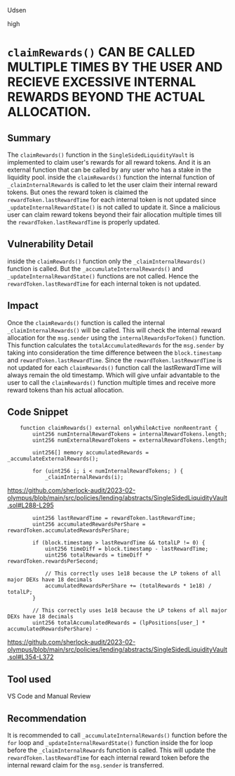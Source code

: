 Udsen

high

# `claimRewards()` CAN BE CALLED MULTIPLE TIMES BY THE USER AND RECIEVE EXCESSIVE INTERNAL REWARDS BEYOND THE ACTUAL ALLOCATION.

## Summary

The `claimRewards()` function in the `SingleSidedLiquidityVault` is implemented to claim user's rewards for all reward tokens. And it is an external function that can be called by any user who has a stake in the liquidity pool. inside the `claimRewards()` function the internal function of `_claimInternalRewards` is called to let the user claim their internal reward tokens. But ones the reward token is claimed the `rewardToken.lastRewardTime` for each internal token is not updated since `_updateInternalRewardState()` is not called to update it. Since a malicious user can claim reward tokens beyond their fair allocation multiple times till the `rewardToken.lastRewardTime` is properly updated.

## Vulnerability Detail

inside the `claimRewards()` function only the `_claimInternalRewards()` function is called. But the `_accumulateInternalRewards()` and  `_updateInternalRewardState()` functions are not called.  Hence the `rewardToken.lastRewardTime` for each internal token is not updated. 

## Impact

Once the `claimRewards()` function is called the internal  `_claimInternalRewards()` will be called. This will check the internal reward allocation for the `msg.sender` using the `internalRewardsForToken()` function. This function calculates the `totalAccumulatedRewards` for the `msg.sender` by taking into consideration the time difference between the `block.timestamp` and `rewardToken.lastRewardTime`. Since the `rewardToken.lastRewardTime` is not updated for each `claimRewards()` function call the lastRewardTime will always remain the old timestamp. Which will give unfair advantable to the user to call the `claimRewards()` function multiple times and receive more reward tokens than his actual allocation.

## Code Snippet

```solidity
    function claimRewards() external onlyWhileActive nonReentrant {
        uint256 numInternalRewardTokens = internalRewardTokens.length;
        uint256 numExternalRewardTokens = externalRewardTokens.length;

        uint256[] memory accumulatedRewards = _accumulateExternalRewards();

        for (uint256 i; i < numInternalRewardTokens; ) {
            _claimInternalRewards(i);
```

https://github.com/sherlock-audit/2023-02-olympus/blob/main/src/policies/lending/abstracts/SingleSidedLiquidityVault.sol#L288-L295

```solidity
        uint256 lastRewardTime = rewardToken.lastRewardTime;
        uint256 accumulatedRewardsPerShare = rewardToken.accumulatedRewardsPerShare;

        if (block.timestamp > lastRewardTime && totalLP != 0) {
            uint256 timeDiff = block.timestamp - lastRewardTime;
            uint256 totalRewards = timeDiff * rewardToken.rewardsPerSecond;

            // This correctly uses 1e18 because the LP tokens of all major DEXs have 18 decimals
            accumulatedRewardsPerShare += (totalRewards * 1e18) / totalLP;
        }

        // This correctly uses 1e18 because the LP tokens of all major DEXs have 18 decimals
        uint256 totalAccumulatedRewards = (lpPositions[user_] * accumulatedRewardsPerShare) -
```

https://github.com/sherlock-audit/2023-02-olympus/blob/main/src/policies/lending/abstracts/SingleSidedLiquidityVault.sol#L354-L372

## Tool used

VS Code and Manual Review

## Recommendation

It is recommended to call `_accumulateInternalRewards()` function before the `for` loop and  `_updateInternalRewardState()` function inside the for loop before the `_claimInternalRewards` function is called. This will update the `rewardToken.lastRewardTime` for each internal reward token before the internal reward claim for the `msg.sender` is transferred.